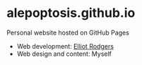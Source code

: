 # alepoptosis.github.io

Personal website hosted on GitHub Pages

- Web development: [Elliot Rodgers](https://github.com/elliotrodgers)
- Web design and content: Myself

